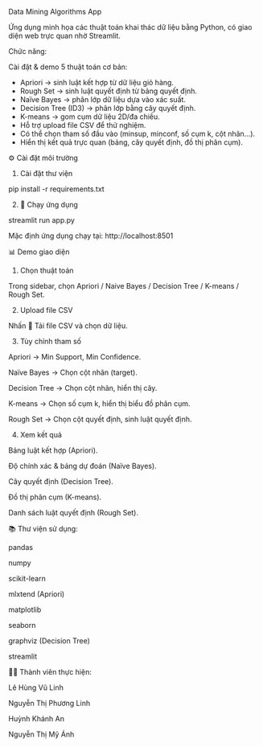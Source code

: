Data Mining Algorithms App

Ứng dụng minh họa các thuật toán khai thác dữ liệu bằng Python, có giao diện web trực quan nhờ Streamlit.

Chức năng:

Cài đặt & demo 5 thuật toán cơ bản:
- Apriori → sinh luật kết hợp từ dữ liệu giỏ hàng.
- Rough Set → sinh luật quyết định từ bảng quyết định.
- Naïve Bayes → phân lớp dữ liệu dựa vào xác suất.
- Decision Tree (ID3) → phân lớp bằng cây quyết định.
- K-means → gom cụm dữ liệu 2D/đa chiều.
- Hỗ trợ upload file CSV để thử nghiệm.
- Có thể chọn tham số đầu vào (minsup, minconf, số cụm k, cột nhãn…).
- Hiển thị kết quả trực quan (bảng, cây quyết định, đồ thị phân cụm).

⚙️ Cài đặt môi trường

1. Cài đặt thư viện

pip install -r requirements.txt

2. 🚀 Chạy ứng dụng

streamlit run app.py

Mặc định ứng dụng chạy tại: http://localhost:8501


📊 Demo giao diện
1. Chọn thuật toán

Trong sidebar, chọn Apriori / Naive Bayes / Decision Tree / K-means / Rough Set.

2. Upload file CSV

Nhấn 📂 Tải file CSV và chọn dữ liệu.

3. Tùy chỉnh tham số

Apriori → Min Support, Min Confidence.

Naïve Bayes → Chọn cột nhãn (target).

Decision Tree → Chọn cột nhãn, hiển thị cây.

K-means → Chọn số cụm k, hiển thị biểu đồ phân cụm.

Rough Set → Chọn cột quyết định, sinh luật quyết định.

4. Xem kết quả

Bảng luật kết hợp (Apriori).

Độ chính xác & bảng dự đoán (Naïve Bayes).

Cây quyết định (Decision Tree).

Đồ thị phân cụm (K-means).

Danh sách luật quyết định (Rough Set).

📚 Thư viện sử dụng:

pandas

numpy

scikit-learn

mlxtend
 (Apriori)

matplotlib

seaborn

graphviz
 (Decision Tree)

streamlit

👨‍💻 Thành viên thực hiện:

Lê Hùng Vũ Linh

Nguyễn Thị Phương Linh

Huỳnh Khánh An

Nguyễn Thị Mỹ Ánh
